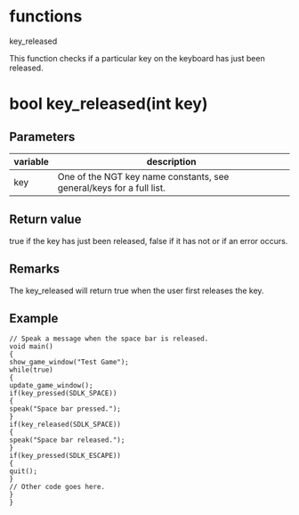 # functions

key_released




This function checks if a particular key on the keyboard has just been released.


# bool key_released(int key)

## Parameters

variable| description
---|---
key | One of the NGT key name constants, see general/keys for a full list.

## Return value

true if the key has just been released, false if it has not or if an error occurs.

## Remarks

The key_released will return true when the user first releases the key.

## Example

```
// Speak a message when the space bar is released.
void main()
{
show_game_window("Test Game");
while(true)
{
update_game_window();
if(key_pressed(SDLK_SPACE))
{
speak("Space bar pressed.");
}
if(key_released(SDLK_SPACE))
{
speak("Space bar released.");
}
if(key_pressed(SDLK_ESCAPE))
{
quit();
}
// Other code goes here.
}
}
```
